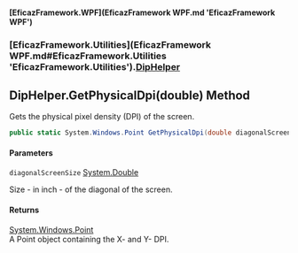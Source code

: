 #### [EficazFramework.WPF](EficazFramework WPF.md 'EficazFramework WPF')
### [EficazFramework.Utilities](EficazFramework WPF.md#EficazFramework.Utilities 'EficazFramework.Utilities').[DipHelper](EficazFramework.Utilities/DipHelper.md 'EficazFramework.Utilities.DipHelper')

## DipHelper.GetPhysicalDpi(double) Method

Gets the physical pixel density (DPI) of the screen.

```csharp
public static System.Windows.Point GetPhysicalDpi(double diagonalScreenSize);
```
#### Parameters

<a name='EficazFramework.Utilities.DipHelper.GetPhysicalDpi(double).diagonalScreenSize'></a>

`diagonalScreenSize` [System.Double](https://docs.microsoft.com/en-us/dotnet/api/System.Double 'System.Double')

Size - in inch - of the diagonal of the screen.

#### Returns
[System.Windows.Point](https://docs.microsoft.com/en-us/dotnet/api/System.Windows.Point 'System.Windows.Point')  
A Point object containing the X- and Y- DPI.
